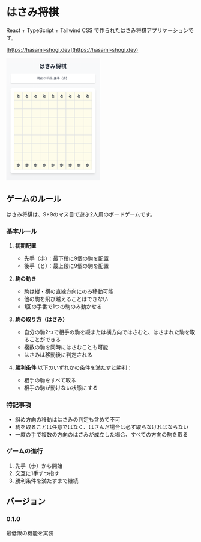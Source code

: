 # はさみ将棋
React + TypeScript + Tailwind CSS で作られたはさみ将棋アプリケーションです。

[https://hasami-shogi.dev](https://hasami-shogi.dev)

<img src="docs/screenshot.png" width="50%">

## ゲームのルール

はさみ将棋は、9×9のマス目で遊ぶ2人用のボードゲームです。

### 基本ルール

1. **初期配置**
   - 先手（歩）：最下段に9個の駒を配置
   - 後手（と）：最上段に9個の駒を配置

2. **駒の動き**
   - 駒は縦・横の直線方向にのみ移動可能
   - 他の駒を飛び越えることはできない
   - 1回の手番で1つの駒のみ動かせる

3. **駒の取り方（はさみ）**
   - 自分の駒2つで相手の駒を縦または横方向ではさむと、はさまれた駒を取ることができる
   - 複数の駒を同時にはさむことも可能
   - はさみは移動後に判定される

4. **勝利条件**
   以下のいずれかの条件を満たすと勝利：
   - 相手の駒をすべて取る
   - 相手の駒が動けない状態にする

### 特記事項

- 斜め方向の移動ははさみの判定も含めて不可
- 駒を取ることは任意ではなく、はさんだ場合は必ず取らなければならない
- 一度の手で複数の方向のはさみが成立した場合、すべての方向の駒を取る

### ゲームの進行

1. 先手（歩）から開始
2. 交互に1手ずつ指す
3. 勝利条件を満たすまで継続

## バージョン

### 0.1.0
最低限の機能を実装
